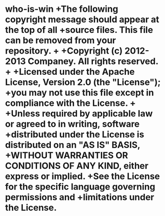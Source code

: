 who-is-win
+The following copyright message should appear at the top of all 
+source files. This file can be removed from your repository.
+
+Copyright (c) 2012-2013  Companey. All rights reserved.
+
+Licensed under the Apache License, Version 2.0 (the "License");
+you may not use this file except in compliance with the License.
+
+Unless required by applicable law or agreed to in writing, software
+distributed under the License is distributed on an "AS IS" BASIS,
+WITHOUT WARRANTIES OR CONDITIONS OF ANY KIND, either express or implied.
+See the License for the specific language governing permissions and
+limitations under the License. 
==========

